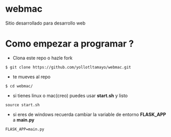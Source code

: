 # webmac
Sitio desarrollado para desarrollo web

# Como empezar a programar ? 
- Clona este repo o hazle fork
```
$ git clone https://github.com/yollotltamayo/webmac.git
```
- te mueves al repo
```
$ cd webmac/
```
- si tienes linux o mac(creo) puedes usar __start.sh__ y listo 
```
source start.sh
```
- si eres de windows recuerda cambiar la variable de entorno __FLASK_APP__ a __main.py__
```
FLASK_APP=main.py
```

